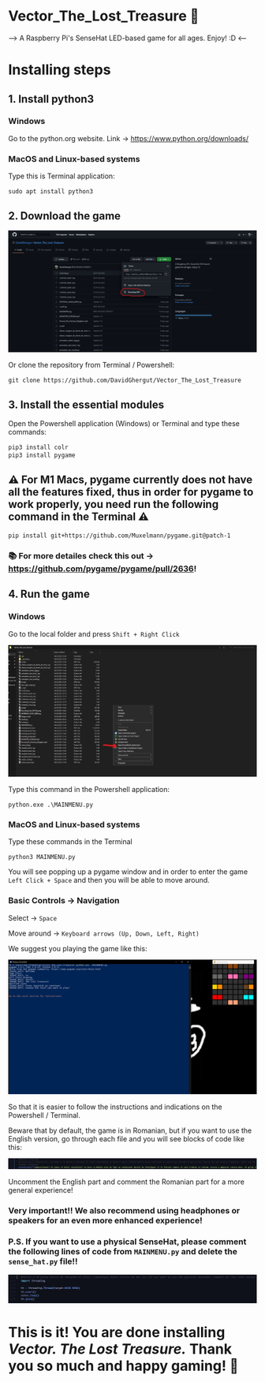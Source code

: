 # Vector_The_Lost_Treasure 👾

--> A Raspberry Pi's SenseHat LED-based game for all ages. Enjoy! :D <--

# Installing steps

## 1. Install python3

### Windows

Go to the python.org website. Link -> https://www.python.org/downloads/

### MacOS and Linux-based systems

Type this is Terminal application:
```
sudo apt install python3
``` 

## 2. Download the game

![Suggesting image](https://github.com/DavidGhergut/Vector_The_Lost_Treasure/blob/master/Download_the_ZIP_file.png)

Or clone the repository from Terminal / Powershell:

```
git clone https://github.com/DavidGhergut/Vector_The_Lost_Treasure
```

## 3. Install the essential modules

Open the Powershell application (Windows) or Terminal and type these commands:

```
pip3 install colr
pip3 install pygame
```
## ⚠️ For M1 Macs, pygame currently does not have all the features fixed, thus in order for pygame to work properly, you need run the following command in the Terminal ⚠️

```
pip install git+https://github.com/Muxelmann/pygame.git@patch-1
```
### 📚 For more detailes check this out -> https://github.com/pygame/pygame/pull/2636!

## 4. Run the game

### Windows

Go to the local folder and press ```Shift + Right Click```

![Opening local Powershell](https://github.com/DavidGhergut/Vector_The_Lost_Treasure/blob/master/Opening_Powershell.jpg)

Type this command in the Powershell application:
```
python.exe .\MAINMENU.py
```

### MacOS and Linux-based systems

Type these commands in the Terminal

```
python3 MAINMENU.py
```

You will see popping up a pygame window and in order to enter the game ```Left Click + Space``` and then you will be able to move around.

### Basic Controls -> Navigation

Select -> ```Space```

Move around -> ```Keyboard arrows (Up, Down, Left, Right)```

We suggest you playing the game like this:

![Playing suggestion](https://github.com/DavidGhergut/Vector_The_Lost_Treasure/blob/master/Playing_suggestion.png)

So that it is easier to follow the instructions and indications on the Powershell / Terminal.

Beware that by default, the game is in Romanian, but if you want to use the English version, go through each file and you will see blocks of code like this:

![Romanian to English conversion](https://github.com/DavidGhergut/Vector_The_Lost_Treasure/blob/master/Romanian_To_English_Conversion.png)

Uncomment the English part and comment the Romanian part for a more general experience!

### Very important!! We also recommend using headphones or speakers for an even more enhanced experience!

### P.S. If you want to use a physical SenseHat, please comment the following lines of code from ```MAINMENU.py``` and delete the ```sense_hat.py``` file!!

![Commenting lines for playing on the physical SenseHat](https://github.com/DavidGhergut/Vector_The_Lost_Treasure/blob/master/For_physical_SenseHat.png)

# This is it! You are done installing *Vector. The Lost Treasure.* Thank you so much and happy gaming! 💪
